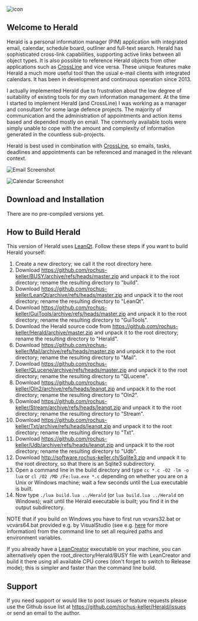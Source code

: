 ![icon](http://software.rochus-keller.ch/herald128.png)

## Welcome to Herald

Herald is a personal information manager (PIM) application with integrated email, calendar, schedule board, outliner
and full-text search.
Herald has sophisticated cross-link capabilities, supporting active links between all object types. It is also possible
to reference Herald objects from other applications such as [CrossLine](https://github.com/rochus-keller/crossline/) and vice versa. These unique features make Herald a 
much more useful tool than the usual e-mail clients with integrated calendars. It has been in development and continuous operation since 2013.

I actually implemented Herald due to frustration about the low degree of suitability of existing tools for my own information management. 
At the time I started to implement Herald (and CrossLine) I was working as a manager and consultant for some large defence projects. 
The majority of communication and the administration of appointments and action items based and depended mostly on email. The commonly available 
tools were simply unable to cope with the amount and complexity of information generated in the countless sub-projects. 

Herald is best used in combination with [CrossLine](https://github.com/rochus-keller/crossline/), so emails, tasks, deadlines and appointments can be referenced and managed in 
the relevant context. 


![Email Screenshot](http://software.rochus-keller.ch/Herald-Emails.png)


![Calendar Screenshot](http://software.rochus-keller.ch/Herald-Calendar.png)


## Download and Installation

There are no pre-compiled versions yet. 

## How to Build Herald

This version of Herald uses [LeanQt](https://github.com/rochus-keller/LeanQt). 
Follow these steps if you want to build Herald yourself:

1. Create a new directory; we call it the root directory here.
1. Download https://github.com/rochus-keller/BUSY/archive/refs/heads/master.zip and unpack it to the root directory; rename the resulting directory to "build".
1. Download https://github.com/rochus-keller/LeanQt/archive/refs/heads/master.zip and unpack it to the root directory; rename the resulting directory to "LeanQt".
1. Download https://github.com/rochus-keller/GuiTools/archive/refs/heads/master.zip and unpack it to the root directory; rename the resulting directory to "GuiTools".
1. Download the Herald source code from https://github.com/rochus-keller/Herald/archive/master.zip and unpack it to the root directory; rename the resulting directory to "Herald".
1. Download https://github.com/rochus-keller/Mail/archive/refs/heads/master.zip and unpack it to the root directory; rename the resulting directory to "Mail".
1. Download https://github.com/rochus-keller/QLucene/archive/refs/heads/master.zip and unpack it to the root directory; rename the resulting directory to "QLucene".
1. Download https://github.com/rochus-keller/Oln2/archive/refs/heads/leanqt.zip and unpack it to the root directory; rename the resulting directory to "Oln2".
1. Download https://github.com/rochus-keller/Stream/archive/refs/heads/leanqt.zip and unpack it to the root directory; rename the resulting directory to "Stream".
1. Download https://github.com/rochus-keller/Txt/archive/refs/heads/leanqt.zip and unpack it to the root directory; rename the resulting directory to "Txt".
1. Download https://github.com/rochus-keller/Udb/archive/refs/heads/leanqt.zip and unpack it to the root directory; rename the resulting directory to "Udb".
1. Download http://software.rochus-keller.ch/Sqlite3.zip and unpack it to the root directory, so that there is an Sqlite3 subdirectory.
1. Open a command line in the build directory and type `cc *.c -O2 -lm -o lua` or `cl /O2 /MD /Fe:lua.exe *.c` depending on whether you are on a Unix or Windows machine; wait a few seconds until the Lua executable is built.
1. Now type `./lua build.lua ../Herald` (or `lua build.lua ../Herald` on Windows); wait until the Herald executable is built; you find it in the output subdirectory.

NOTE that if you build on Windows you have to first run vcvars32.bat or vcvars64.bat provided e.g. by VisualStudio (see e.g. [here](https://learn.microsoft.com/en-us/cpp/build/building-on-the-command-line?view=msvc-170) for more information) from the command line to set all required paths and environment variables.

If you already have a [LeanCreator](https://github.com/rochus-keller/LeanCreator/) executable on your machine, you can alternatively open the root_directory/Herald/BUSY file with LeanCreator and build it there using all available CPU cores (don't forget to switch to Release mode); this is simpler and faster than the command line build.

## Support
If you need support or would like to post issues or feature requests please use the Github issue list at https://github.com/rochus-keller/Herald/issues or send an email to the author.



